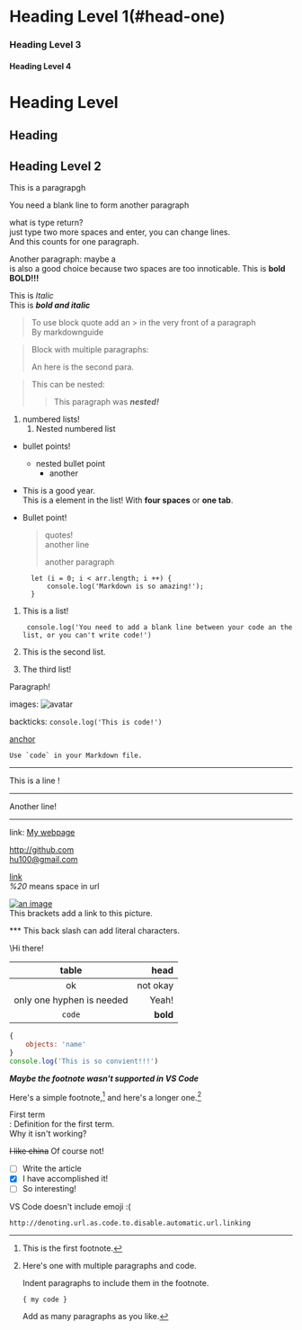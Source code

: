 
# Heading Level 1(#head-one)

### Heading Level 3  
#### Heading Level 4 
Heading Level 
===========
Heading  
-----------
## Heading Level 2 
This is a paragrapgh

You need a blank line to form another paragraph

what is type return?    
just type two more spaces and enter, you can change lines.   
And this counts for one paragraph. 

Another paragraph: maybe a <br> is also a good choice because two spaces are too innoticable.
This is **bold**  
**BOLD!!!**

This is *Italic*  
This is ***bold and italic***

> To use block quote add an > in the very front of a paragraph  
> By markdownguide

>Block with multiple paragraphs:
> 
> An here is the second para.

> This can be nested: 
>  
>> This paragraph was ***nested!***

1. numbered lists!
   1. Nested numbered list

- bullet points!
  - nested bullet point
    - another 

- This is a good year.  
    This is a element in the list! With **four spaces** or **one tab**.
- Bullet point!  
    > quotes!  
    > another line
    >
    >another paragraph

        let (i = 0; i < arr.length; i ++) {
            console.log('Markdown is so amazing!');
        }

1. This is a list!  
   
        console.log('You need to add a blank line between your code an the list, or you can't write code!')
2. This is the second list.
3. The third list!

Paragraph!

images: ![avatar](C:/Users/hssy1/Pictures/avatar.png)

backticks: `console.log('This is code!')`

[anchor](#head-one)

``Use `code` in your Markdown file.``

***

This is a line !

---

Another line!
___

link: [My webpage][1]

<http://github.com>  
<hu100@gmail.com>


[1]: <https://en.wikipedia.org/wiki/Hobbit#Lifestyle> "Hobbit lifestyles"

[link](https://www.example.com/my%20great%20page)  
*%20* means space in url

[![an image](https://images.unsplash.com/photo-1625465810065-5d50e63ffae2?ixid=MnwxMjA3fDB8MHxwaG90by1wYWdlfHx8fGVufDB8fHx8&ixlib=rb-1.2.1&auto=format&fit=crop&w=738&q=80 "An Eagle!")](https://unsplash.com/)  
This brackets add a link to this picture.

\*** This back slash can add literal characters.

\\Hi there!

|           table           |     head |
| :-----------------------: | -------: |
|            ok             | not okay |
| only one hyphen is needed |    Yeah! |
|          `code`           | **bold** |

```javascript
{
    objects: 'name'
}
console.log('This is so convient!!!')
```

***Maybe the footnote wasn't supported in VS Code***  

Here's a simple footnote,[^1] and here's a longer one.[^bignote]

[^1]: This is the first footnote.

[^bignote]: Here's one with multiple paragraphs and code.

    Indent paragraphs to include them in the footnote.

    `{ my code }`

    Add as many paragraphs as you like.

First term  
: Definition for the first term.  
Why it isn't working?

~~I like china~~ Of course not!

- [ ] Write the article
- [x] I have accomplished it! 
- [ ] So interesting!

VS Code doesn't include emoji :(  

`http://denoting.url.as.code.to.disable.automatic.url.linking`


